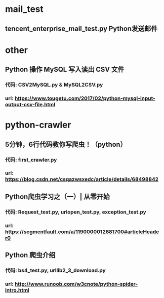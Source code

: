# mail_test
## tencent_enterprise_mail_test.py      Python发送邮件

# other
## Python 操作 MySQL 写入读出 CSV 文件
### 代码: CSV2MySQL.py & MySQL2CSV.py
### url: https://www.tougetu.com/2017/02/python-mysql-input-output-csv-file.html

# python-crawler
## 5分钟，6行代码教你写爬虫！（python）
### 代码: first_crawler.py
### url: https://blog.csdn.net/csqazwsxedc/article/details/68498842

## Python爬虫学习之（一）| 从零开始
### 代码: Request_test.py, urlopen_test.py, exception_test.py
### url: https://segmentfault.com/a/1190000012681700#articleHeader0

## Python 爬虫介绍
### 代码: bs4_test.py, urllib2_3_download.py
### url: http://www.runoob.com/w3cnote/python-spider-intro.html

